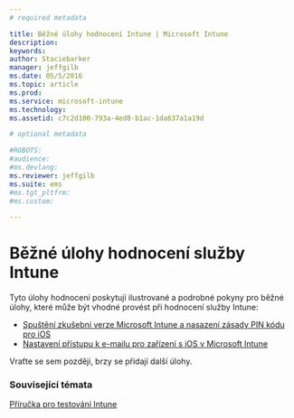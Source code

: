```yaml
---
# required metadata

title: Běžné úlohy hodnocení Intune | Microsoft Intune
description:
keywords:
author: Staciebarker
manager: jeffgilb
ms.date: 05/5/2016
ms.topic: article
ms.prod:
ms.service: microsoft-intune
ms.technology:
ms.assetid: c7c2d100-793a-4ed8-b1ac-1da637a1a19d

# optional metadata

#ROBOTS:
#audience:
#ms.devlang:
ms.reviewer: jeffgilb
ms.suite: ems
#ms.tgt_pltfrm:
#ms.custom:

---
```



# Běžné úlohy hodnocení služby Intune

Tyto úlohy hodnocení poskytují ilustrované a podrobné pokyny pro běžné úlohy, které může být vhodné provést při hodnocení služby Intune:

- [Spuštění zkušební verze Microsoft Intune a nasazení zásady PIN kódu pro iOS](start-a-microsoft-intune-trial-and-deploy-ios-pin-policy.md)
- [Nastavení přístupu k e-mailu pro zařízení s iOS v Microsoft Intune](set-up-email-access-for-ios-devices-using-microsoft-intune.md)

Vraťte se sem později, brzy se přidají další úlohy.

### Související témata
[Příručka pro testování Intune](get-started-with-a-30-day-trial-of-microsoft-intune.md)


<!--HONumber=May16_HO1-->


